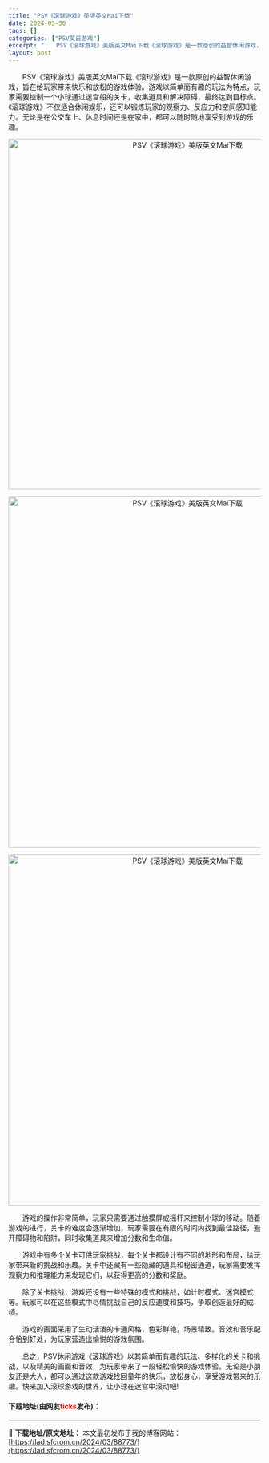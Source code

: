 ```yaml
---
title: "PSV《滚球游戏》美版英文Mai下载"
date: 2024-03-30
tags: []
categories: ["PSV英日游戏"]
excerpt: "　　PSV《滚球游戏》美版英文Mai下载《滚球游戏》是一款原创的益智休闲游戏，旨在给玩家带来快乐和放松的游戏体验。游戏以简单而有趣的玩法为特点，玩家需要控制一个小球通过迷宫般的关卡，收集道具和解决障碍，最终达到目标点。《滚球游戏》不仅适合休闲娱乐，还可以锻炼玩家的观察力、反应力和空间感知能力。无论是&hellip;"
layout: post
---
```


 <p>　　PSV《滚球游戏》美版英文Mai下载《滚球游戏》是一款原创的益智休闲游戏，旨在给玩家带来快乐和放松的游戏体验。游戏以简单而有趣的玩法为特点，玩家需要控制一个小球通过迷宫般的关卡，收集道具和解决障碍，最终达到目标点。《滚球游戏》不仅适合休闲娱乐，还可以锻炼玩家的观察力、反应力和空间感知能力。无论是在公交车上、休息时间还是在家中，都可以随时随地享受到游戏的乐趣。</p> <p align="center"><img align="" border="0" src="https://lad.sfcrom.cn/wp-content/uploads/2024/03/20240330_660780b28ff7f.webp" width="700" alt="PSV《滚球游戏》美版英文Mai下载" /></p> <p align="center"><img align="" border="0" src="https://lad.sfcrom.cn/wp-content/uploads/2024/03/20240330_660780b2e510c.webp" width="700" alt="PSV《滚球游戏》美版英文Mai下载" /></p> <p align="center"><img align="" border="0" src="https://lad.sfcrom.cn/wp-content/uploads/2024/03/20240330_660780b356c04.webp" width="700" alt="PSV《滚球游戏》美版英文Mai下载" /></p> <p>　　游戏的操作非常简单，玩家只需要通过触摸屏或摇杆来控制小球的移动。随着游戏的进行，关卡的难度会逐渐增加，玩家需要在有限的时间内找到最佳路径，避开障碍物和陷阱，同时收集道具来增加分数和生命值。</p> <p>　　游戏中有多个关卡可供玩家挑战，每个关卡都设计有不同的地形和布局，给玩家带来新的挑战和乐趣。关卡中还藏有一些隐藏的道具和秘密通道，玩家需要发挥观察力和推理能力来发现它们，以获得更高的分数和奖励。</p> <p>　　除了关卡挑战，游戏还设有一些特殊的模式和挑战，如计时模式、迷宫模式等。玩家可以在这些模式中尽情挑战自己的反应速度和技巧，争取创造最好的成绩。</p> <p>　　游戏的画面采用了生动活泼的卡通风格，色彩鲜艳，场景精致。音效和音乐配合恰到好处，为玩家营造出愉悦的游戏氛围。</p> <p>　　总之，PSV休闲游戏《滚球游戏》以其简单而有趣的玩法、多样化的关卡和挑战，以及精美的画面和音效，为玩家带来了一段轻松愉快的游戏体验。无论是小朋友还是大人，都可以通过这款游戏找回童年的快乐，放松身心，享受游戏带来的乐趣。快来加入滚球游戏的世界，让小球在迷宫中滚动吧!</p> <p><h4>下载地址(由网友<font color="red">ticks</font>发布)：</h4></p> 

---
📖 **下载地址/原文地址：** 本文最初发布于我的博客网站：[https://lad.sfcrom.cn/2024/03/88773/](https://lad.sfcrom.cn/2024/03/88773/)
